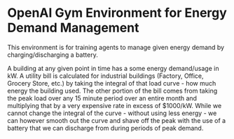 # OpenAI Gym Environment for Energy Demand Management
This environment is for training agents to manage given energy demand by charging/discharging a battery.

A building at any given point in time has a some energy demand/usage in kW. A utility bill is calculated for industrial buildings (Factory, Office, Grocery Store, etc.) by taking the integral of that load curve - how much energy the building used. The other portion of the bill comes from taking the peak load over any 15 minute period over an entire month and multiplying that by a very expensive rate in excess of $1000/kW. While we cannot change the integral of the curve - without using less energy - we can however smooth out the curve and shave off the peak with the use of a battery that we can discharge from during periods of peak demand.